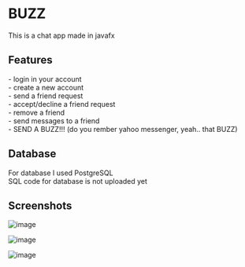 <h1>BUZZ</h1>
<p>This is a chat app made in javafx</p>

<h2>Features</h2>
<p>
- login in your account<br>
- create a new account<br>
- send a friend request<br>
- accept/decline a friend request<br>
- remove a friend<br>
- send messages to a friend<br>
- SEND A BUZZ!!! (do you rember yahoo messenger, yeah.. that BUZZ)<br>
</p>

<h2>Database</h2>
<p>For database I used PostgreSQL<br>
SQL code for database is not uploaded yet</p>

<h2>Screenshots</h2>

![image](https://user-images.githubusercontent.com/57674281/225632004-411f4b07-eca4-4919-b4f2-6bcb8f81c81b.png)

![image](https://user-images.githubusercontent.com/57674281/225632077-66d09087-269a-410c-8eae-6a4e73577c0b.png)

![image](https://user-images.githubusercontent.com/57674281/225632392-6c52f5e3-d818-46ac-a472-f016c83fd7d4.png)
